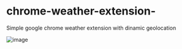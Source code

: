 # chrome-weather-extension-
Simple google chrome weather extension with dinamic geolocation

![image](https://user-images.githubusercontent.com/52496230/221441717-e5a96813-5f58-43bd-ab88-bf8bdbeb4eb6.png)
